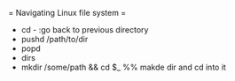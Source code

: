 = Navigating Linux file system =
* cd - :go back to previous directory
* pushd /path/to/dir
* popd
* dirs
* mkdir /some/path && cd $_
%% makde dir and cd into it
